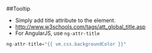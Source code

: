 ##Tooltip
- Simply add title attribute to the element.
- http://www.w3schools.com/tags/att_global_title.asp
- For AngularJS, use `ng-attr-title`
```js
ng-attr-title="{{ vm.css.backgroundColor }}"
```
